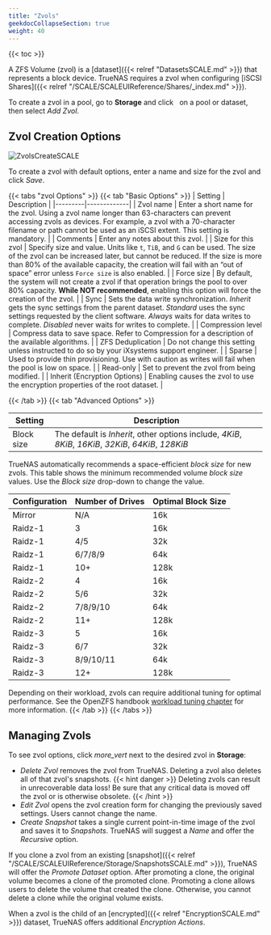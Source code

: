```yaml
---
title: "Zvols"
geekdocCollapseSection: true
weight: 40
---
```


{{< toc >}}

A ZFS Volume (zvol) is a [dataset]({{< relref "DatasetsSCALE.md" >}}) that represents a block device.
TrueNAS requires a zvol when configuring [iSCSI Shares]({{< relref "/SCALE/SCALEUIReference/Shares/_index.md" >}}).

To create a zvol in a pool, go to **Storage** and click <i class="fa fa-ellipsis-v" aria-hidden="true" title="Options"></i>&nbsp; on a pool or dataset, then select *Add Zvol*.

## Zvol Creation Options

![ZvolsCreateSCALE](/images/SCALE/ZvolsCreateSCALE.png "Creating a new Zvol")

To create a zvol with default options, enter a name and size for the zvol and click *Save*.

{{< tabs "zvol Options" >}}
{{< tab "Basic Options" >}}
| Setting | Description |
|---------|-------------|
| Zvol name | Enter a short name for the zvol. Using a zvol name longer than 63-characters can prevent accessing zvols as devices. For example, a zvol with a 70-character filename or path cannot be used as an iSCSI extent. This setting is mandatory. |
| Comments | Enter any notes about this zvol. |
| Size for this zvol | Specify size and value. Units like `t`, `TiB`, and `G` can be used. The size of the zvol can be increased later, but cannot be reduced. If the size is more than 80% of the available capacity, the creation will fail with an “out of space” error unless `Force size` is also enabled. |
| Force size | By default, the system will not create a zvol if that operation brings the pool to over 80% capacity. **While NOT recommended**, enabling this option will force the creation of the zvol. |
| Sync | Sets the data write synchronization. *Inherit* gets the sync settings from the parent dataset. *Standard* uses the sync settings requested by the client software. *Always* waits for data writes to complete. *Disabled* never waits for writes to complete. |
| Compression level  | Compress data to save space. Refer to Compression for a description of the available algorithms. |
| ZFS Deduplication | Do not change this setting unless instructed to do so by your iXsystems support engineer. |
| Sparse | Used to provide thin provisioning. Use with caution as writes will fail when the pool is low on space. |
| Read-only | Set to prevent the zvol from being modified. |
| Inherit (Encryption Options) | Enabling causes the zvol to use the encryption properties of the root dataset. |

{{< /tab >}}
{{< tab "Advanced Options" >}}

| Setting | Description |
|---------|-------------|
| Block size | The default is *Inherit*, other options include, *4KiB*, *8KiB*, *16KiB*, *32KiB*, *64KiB*, *128KiB* |

TrueNAS automatically recommends a space-efficient *block size* for new zvols.
This table shows the minimum recommended volume *block size* values.
Use the *Block size* drop-down to change the value.

| Configuration | Number of Drives | Optimal Block Size | 
|---------------|-------|-------|
| Mirror | N/A | 16k |
| Raidz-1 | 3 | 16k |
| Raidz-1 | 4/5 | 32k |
| Raidz-1 | 6/7/8/9 | 64k |
| Raidz-1 | 10+ | 128k |
| Raidz-2 | 4 | 16k |
| Raidz-2 | 5/6 | 32k |
| Raidz-2 | 7/8/9/10 | 64k |
| Raidz-2 | 11+ | 128k |
| Raidz-3 | 5 | 16k |
| Raidz-3 | 6/7 | 32k |
| Raidz-3 | 8/9/10/11 | 64k |
| Raidz-3 | 12+ | 128k |

Depending on their workload, zvols can require additional tuning for optimal performance.
See the OpenZFS handbook [workload tuning chapter](https://openzfs.github.io/openzfs-docs/Performance%20and%20Tuning/Workload%20Tuning.html) for more information.
{{< /tab >}}
{{< /tabs >}}

## Managing Zvols

To see zvol options, click <i class="material-icons" aria-hidden="true" title="Options">more_vert</i> next to the desired zvol in **Storage**:

* *Delete Zvol* removes the zvol from TrueNAS. Deleting a zvol also deletes all of that zvol's snapshots.
  {{< hint danger >}}
  Deleting zvols can result in unrecoverable data loss!
  Be sure that any critical data is moved off the zvol or is otherwise obsolete.
  {{< /hint >}}
* *Edit Zvol* opens the zvol creation form for changing the previously saved settings. Users cannot change the name.
* *Create Snapshot* takes a single current point-in-time image of the zvol and saves it to *Snapshots*. TrueNAS will suggest a *Name* and offer the *Recursive* option.

If you clone a zvol from an existing [snapshot]({{< relref "/SCALE/SCALEUIReference/Storage/SnapshotsSCALE.md" >}}), TrueNAS will offer the *Promote Dataset* option.
After promoting a clone, the original volume becomes a clone of the promoted clone. Promoting a clone allows users to delete the volume that created the clone.
Otherwise, you cannot delete a clone while the original volume exists.

When a zvol is the child of an [encrypted]({{< relref "EncryptionSCALE.md" >}}) dataset, TrueNAS offers additional *Encryption Actions*.
